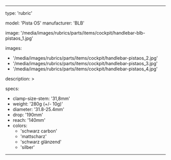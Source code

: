 ---

type: 'rubric'


model: 'Pista OS'
manufacturer: 'BLB'

image: '/media/images/rubrics/parts/items/cockpit/handlebar-blb-pistaos_1.jpg'

images:
  - '/media/images/rubrics/parts/items/cockpit/handlebar-pistaos_2.jpg'
  - '/media/images/rubrics/parts/items/cockpit/handlebar-pistaos_3.jpg'
  - '/media/images/rubrics/parts/items/cockpit/handlebar-pistaos_4.jpg'

description: >

specs:
  - clamp-size-stem: '31,8mm'
  - weight: '280g (+/- 10g)'
  - diameter: '31.8-25.4mm'
  - drop: '190mm'
  - reach: '140mm'
  - colors:
    - 'schwarz carbon'
    - 'mattscharz'
    - 'schwarz glänzend'
    - 'silber'

---